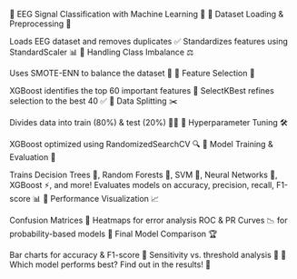 🧠 EEG Signal Classification with Machine Learning 🚀
🔹 Dataset Loading & Preprocessing 📂

Loads EEG dataset and removes duplicates ✅
Standardizes features using StandardScaler 📊
🔹 Handling Class Imbalance ⚖️

Uses SMOTE-ENN to balance the dataset 🔄
🔹 Feature Selection 🎯

XGBoost identifies the top 60 important features 🚀
SelectKBest refines selection to the best 40 ✅
🔹 Data Splitting ✂️

Divides data into train (80%) & test (20%) 🏋️‍♂️
🔹 Hyperparameter Tuning 🛠️

XGBoost optimized using RandomizedSearchCV 🔍
🔹 Model Training & Evaluation 🤖

Trains Decision Trees 🌳, Random Forests 🌲, SVM 🎯, Neural Networks 🧠, XGBoost ⚡, and more!
Evaluates models on accuracy, precision, recall, F1-score 📊
🔹 Performance Visualization 📈

Confusion Matrices 🔵 Heatmaps for error analysis
ROC & PR Curves 📉 for probability-based models
🔹 Final Model Comparison 🏆

Bar charts for accuracy & F1-score 🎯
Sensitivity vs. threshold analysis 🔬
📢 Which model performs best? Find out in the results! 🚀
